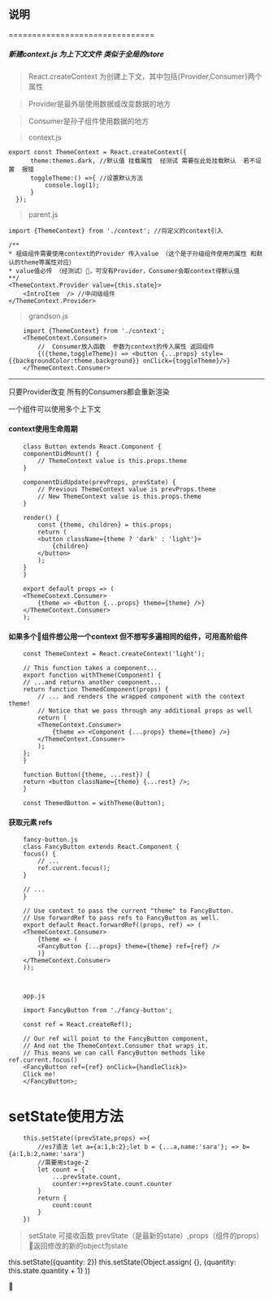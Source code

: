 ## 说明 

===============================


##### 新建context.js 为上下文文件  类似于全局的store 

> React.createContext 为创建上下文，其中包括{Provider,Consumer}两个属性

> Provider是最外层使用数据或改变数据的地方

> Consumer是孙子组件使用数据的地方



> context.js

``` 
export const ThemeContext = React.createContext({
      theme:themes.dark, //默认值 挂载属性  经测试 需要在此处挂载默认  若不设置  报错
      toggleTheme:() =>{ //设置默认方法  
          console.log(1);
      }
  });

````

> parent.js

```
import {ThemeContext} from './context'; //将定义的context引入

/**
* 祖级组件需要使用context的Provider 传入value （这个是子孙级组件使用的属性 和默认的theme等属性对应）
* value值必传 （经测试），可没有Provider，Consumer会取context得默认值
**/
<ThemeContext.Provider value={this.state}>
    <IntroItem  /> //中间级组件
</ThemeContext.Provider>

```

> grandson.js

```
    import {ThemeContext} from './context';
    <ThemeContext.Consumer>
        //  Consumer放入函数  参数为context的传入属性 返回组件
        {({theme,toggleTheme}) => <button {...props} style={{backgroundColor:theme.background}} onClick={toggleTheme}/>}
    </ThemeContext.Consumer>

```


***

只要Provider改变  所有的Consumers都会重新渲染

一个组件可以使用多个上下文

####  context使用生命周期 

```
    class Button extends React.Component {
    componentDidMount() {
        // ThemeContext value is this.props.theme
    }

    componentDidUpdate(prevProps, prevState) {
        // Previous ThemeContext value is prevProps.theme
        // New ThemeContext value is this.props.theme
    }

    render() {
        const {theme, children} = this.props;
        return (
        <button className={theme ? 'dark' : 'light'}>
            {children}
        </button>
        );
    }
    }

    export default props => (
    <ThemeContext.Consumer>
        {theme => <Button {...props} theme={theme} />}
    </ThemeContext.Consumer>
    );

```


#### 如果多个组件想公用一个context  但不想写多遍相同的组件，可用高阶组件

```
    const ThemeContext = React.createContext('light');

    // This function takes a component...
    export function withTheme(Component) {
    // ...and returns another component...
    return function ThemedComponent(props) {
        // ... and renders the wrapped component with the context theme!
        // Notice that we pass through any additional props as well
        return (
        <ThemeContext.Consumer>
            {theme => <Component {...props} theme={theme} />}
        </ThemeContext.Consumer>
        );
    };
    }

    function Button({theme, ...rest}) {
    return <button className={theme} {...rest} />;
    }

    const ThemedButton = withTheme(Button);

```


#### 获取元素 refs

```
    fancy-button.js
    class FancyButton extends React.Component {
    focus() {
        // ...
        ref.current.focus();
    }

    // ...
    }

    // Use context to pass the current "theme" to FancyButton.
    // Use forwardRef to pass refs to FancyButton as well.
    export default React.forwardRef((props, ref) => (
    <ThemeContext.Consumer>
        {theme => (
        <FancyButton {...props} theme={theme} ref={ref} />
        )}
    </ThemeContext.Consumer>
    ));



    app.js

    import FancyButton from './fancy-button';

    const ref = React.createRef();

    // Our ref will point to the FancyButton component,
    // And not the ThemeContext.Consumer that wraps it.
    // This means we can call FancyButton methods like ref.current.focus()
    <FancyButton ref={ref} onClick={handleClick}>
    Click me!
    </FancyButton>;

```



# setState使用方法
```
    this.setState((prevState,props) =>{
        //es7语法 let a={a:1,b:2};let b = {...a,name:'sara'}; => b={a:1,b:2,name:'sara'}
        //需要用stage-2
        let count = {
            ...prevState.count,
            counter:++prevState.count.counter
        }
        return {
            count:count
        }
    })

```
> setState 可接收函数 prevState（是最新的state）,props（组件的props） 返回修改的新的object为state

this.setState({quantity: 2})
this.setState(Object.assign(
    {},
    {quantity: this.state.quantity + 1}
))









